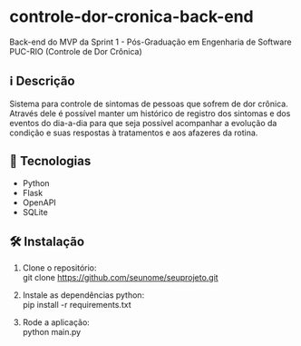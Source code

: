 # controle-dor-cronica-back-end
Back-end do MVP da Sprint 1 - Pós-Graduação em Engenharia de Software PUC-RIO (Controle de Dor Crônica)

## ℹ️ Descrição

Sistema para controle de sintomas de pessoas que sofrem de dor crônica. Através dele é possível manter um histórico de registro dos sintomas e dos eventos do dia-a-dia para que seja possível acompanhar a evolução da condição e suas respostas à tratamentos e aos afazeres da rotina.

## 🚀 Tecnologias

- Python
- Flask
- OpenAPI
- SQLite

## 🛠️ Instalação

1. Clone o repositório:<br>
git clone https://github.com/seunome/seuprojeto.git

2. Instale as dependências python:<br>
pip install -r requirements.txt

3. Rode a aplicação:<br>
python main.py
